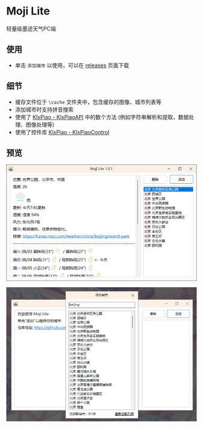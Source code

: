 # Moji Lite

轻量级墨迹天气PC端

## 使用

- 单击 ```添加城市``` 以使用，可以在 [releases](https://github.com/miniyu157/MojiLite/releases) 页面下载

## 细节

- 缓存文件位于 ```\cache``` 文件夹中，包含缓存的图像、城市列表等
- 添加城市时支持拼音搜索
- 使用了 [KlxPiao - KlxPiaoAPI](https://github.com/miniyu157/KlxPiao) 中的数个方法 (例如字符串解析和提取，数据处理、图像处理等)
- 使用了控件库 [KlxPiao - KlxPiaoControl](https://github.com/miniyu157/KlxPiao)

## 预览

![home](Screenshot/home.png)

![addcity](Screenshot/addcity.png)